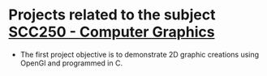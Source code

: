 # Projects related to the subject [SCC250 - Computer Graphics](https://edisciplinas.usp.br/course/view.php?id=108024)

- The first project objective is to demonstrate 2D graphic creations using OpenGl and programmed in C.
